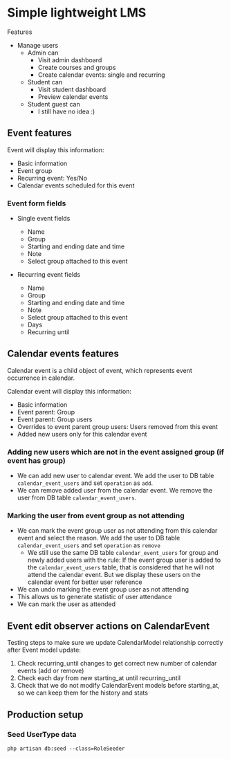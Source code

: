 # Simple lightweight LMS

Features
* Manage users
  * Admin can
    * Visit admin dashboard 
    * Create courses and groups
    * Create calendar events: single and recurring
  * Student can
    * Visit student dashboard
    * Preview calendar events
  * Student guest can
    * I still have no idea :) 

## Event features

Event will display this information:
* Basic information
* Event group
* Recurring event: Yes/No
* Calendar events scheduled for this event

### Event form fields
* Single event fields
  * Name
  * Group
  * Starting and ending date and time
  * Note
  * Select group attached to this event

* Recurring event fields
  * Name
  * Group
  * Starting and ending date and time
  * Note
  * Select group attached to this event
  * Days
  * Recurring until

## Calendar events features
Calendar event is a child object of event, which represents event occurrence in calendar.

Calendar event will display this information:
* Basic information
* Event parent: Group
* Event parent: Group users
* Overrides to event parent group users: Users removed from this event
* Added new users only for this calendar event

### Adding new users which are not in the event assigned group (if event has group)
* We can add new user to calendar event. We add the user to DB table `calendar_event_users` and set `operation` as `add`.
* We can remove added user from the calendar event. We remove the user from DB table `calendar_event_users`.

### Marking the user from event group as not attending
* We can mark the event group user as not attending from this calendar event and select the reason. 
We add the user to DB table `calendar_event_users` and set `operation` as `remove`
  * We still use the same DB table `calendar_event_users` for group and newly added users with the rule:
  If the event group user is added to the `calendar_event_users` table, that is 
  considered that he will not attend the calendar event. But we display these users
  on the calendar event for better user reference
* We can undo marking the event group user as not attending
* This allows us to generate statistic of user attendance
* We can mark the user as attended



## Event edit observer actions on CalendarEvent

Testing steps to make sure we update CalendarModel relationship correctly after Event model update:

1. Check recurring_until changes to get correct new number of calendar events (add or remove)
2. Check each day from new starting_at until recurring_until
3. Check that we do not modify CalendarEvent models before starting_at, so we can keep them for the history and stats

## Production setup

### Seed UserType data
`php artisan db:seed --class=RoleSeeder`

